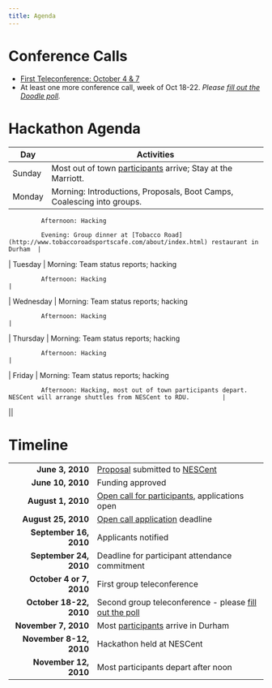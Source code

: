 ```yaml
---
title: Agenda
---
```


Conference Calls
================

-   [First Teleconference: October 4 &
    7](Conference_Calls#First_Teleconference:_October_4_&_7 "wikilink")
-   At least one more conference call, week of Oct 18-22. *Please [fill
    out the Doodle poll](http://doodle.com/du2yy3g2chft2srn).*

Hackathon Agenda
================

| Day       | Activities                                                                                                          |
|-----------|---------------------------------------------------------------------------------------------------------------------|
| Sunday    | Most out of town [participants](participants "wikilink") arrive; Stay at the Marriott.                              |
| Monday    | Morning: Introductions, Proposals, Boot Camps, Coalescing into groups.                                              
                                                                                                                                  
             Afternoon: Hacking                                                                                                   
                                                                                                                                  
             Evening: Group dinner at [Tobacco Road](http://www.tobaccoroadsportscafe.com/about/index.html) restaurant in Durham  |
| Tuesday   | Morning: Team status reports; hacking                                                                               
                                                                                                                                  
             Afternoon: Hacking                                                                                                   |
| Wednesday | Morning: Team status reports; hacking                                                                               
                                                                                                                                  
             Afternoon: Hacking                                                                                                   |
| Thursday  | Morning: Team status reports; hacking                                                                               
                                                                                                                                  
             Afternoon: Hacking                                                                                                   |
| Friday    | Morning: Team status reports; hacking                                                                               
                                                                                                                                  
             Afternoon: Hacking, most out of town participants depart. NESCent will arrange shuttles from NESCent to RDU.         |
||

Timeline
========

|                          |                                                                                                      |
|-------------------------:|------------------------------------------------------------------------------------------------------|
|          **June 3, 2010**| [Proposal](gmod:GMOD_Evo_Hackathon_Proposal "wikilink") submitted to [NESCent](http://nesscent.org/) |
|         **June 10, 2010**| Funding approved                                                                                     |
|        **August 1, 2010**| [Open call for participants](gmod:GMOD_Evo_Hackathon_Open_Call "wikilink"), applications open        |
|       **August 25, 2010**| [Open call application](gmod:GMOD_Evo_Hackathon_Open_Call "wikilink") deadline                       |
|    **September 16, 2010**| Applicants notified                                                                                  |
|    **September 24, 2010**| Deadline for participant attendance commitment                                                       |
|  **October 4 or 7, 2010**| First group teleconference                                                                           |
|   **October 18-22, 2010**| Second group teleconference - please [fill out the poll](http://doodle.com/du2yy3g2chft2srn)         |
|      **November 7, 2010**| Most [participants](participants "wikilink") arrive in Durham                                        |
|   **November 8-12, 2010**| Hackathon held at NESCent                                                                            |
|     **November 12, 2010**| Most participants depart after noon                                                                  |


